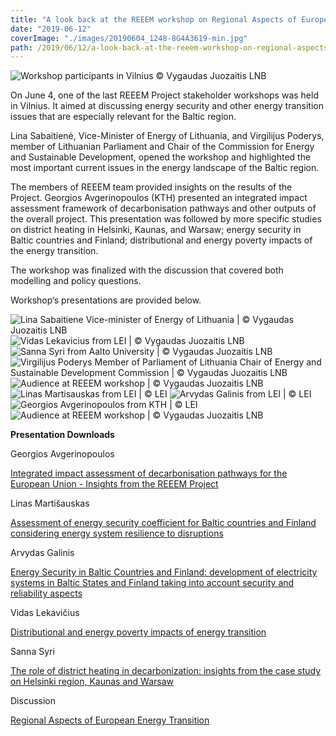 ```yaml
---
title: "A look back at the REEEM workshop on Regional Aspects of European Energy Transition"
date: "2019-06-12"
coverImage: "./images/20190604_1248-8G4A3619-min.jpg"
path: /2019/06/12/a-look-back-at-the-reeem-workshop-on-regional-aspects-of-european-energy-transition/
---
```


![Workshop participants in Vilnius](./images/20190604_1248-8G4A3619-min.jpg) © Vygaudas Juozaitis LNB

On June 4, one of the last REEEM Project stakeholder workshops was held in Vilnius. It aimed at discussing energy security and other energy transition issues that are especially relevant for the Baltic region.

Lina Sabaitienė, Vice-Minister of Energy of Lithuania, and Virgilijus Poderys, member of Lithuanian Parliament and Chair of the Commission for Energy and Sustainable Development, opened the workshop and highlighted the most important current issues in the energy landscape of the Baltic region.

The members of REEEM team provided insights on the results of the Project. Georgios Avgerinopoulos (KTH) presented an integrated impact assessment framework of decarbonisation pathways and other outputs of the overall project. This presentation was followed by more specific studies on district heating in Helsinki, Kaunas, and Warsaw; energy security in Baltic countries and Finland; distributional and energy poverty impacts of the energy transition.

The workshop was finalized with the discussion that covered both modelling and policy questions.

Workshop‘s presentations are provided below.

![Lina Sabaitiene Vice-minister of Energy of Lithuania | © Vygaudas Juozaitis LNB](./images/Lina-Sabaitiene-Vice-minister-of-Energy-of-Lithuania-min.jpg)
![Vidas Lekavicius from LEI | © Vygaudas Juozaitis LNB](./images/Vidas-Lekavicius-LEI-min.jpg)
![Sanna Syri from Aalto University | © Vygaudas Juozaitis LNB](./images/Sanna-Syri-Aalto-min.jpg)
![Virgilijus Poderys Member of Parliament of Lithuania Chair of Energy and Sustainable Development Commission | © Vygaudas Juozaitis LNB](./images/Virgilijus-Poderys-Member-of-Parliament-of-Lithuania-Chair-of-Energy-and-Sustainable-Development-Commission-min.jpg)
![Audience at REEEM workshop | © Vygaudas Juozaitis LNB](./images/20190604_1258-8G4A3684-min.jpg)
![Linas Martisauskas from LEI | © LEI](./images/Linas-Martisauskas-LEI-min.jpg)
![Arvydas Galinis from LEI | © LEI](./images/Arvydas-Galinis-LEI-min.jpg)
![Georgios Avgerinopoulos from KTH | © LEI](./images/Georgios-Avgerinopoulos-KTH-min-1.jpg)
![Audience at REEEM workshop | © Vygaudas Juozaitis LNB](./images/20190604_1258-8G4A3678-min.jpg)

**Presentation Downloads**

Georgios Avgerinopoulos

[Integrated impact assessment of decarbonisation pathways for the](../uploads/2019/06/Avgerinopoulos-min.pdf) [European Union - Insights from the REEEM Project](_wp_link_placeholder)

Linas Martišauskas

[Assessment of energy security coefficient for Baltic countries and Finland considering energy system resilience to disruptions](../uploads/2019/06/Martisauskas-min.pdf)

Arvydas Galinis

[Energy Security in Baltic Countries and Finland: development of electricity systems in Baltic States and Finland taking into account security and reliability aspects](../uploads/2019/06/Galinis-min.pdf)

Vidas Lekavičius

[Distributional and energy poverty impacts of energy transition](../uploads/2019/06/Lekavicius_REEEM-min.pdf)

Sanna Syri

[The role of district heating in decarbonization: insights from the case study on Helsinki region, Kaunas and Warsaw](../uploads/2019/06/Syri_DH_syri_Vilna_04062019-2-min.pdf)

Discussion

[Regional Aspects of European Energy Transition](../uploads/2019/06/Discussion_REEEM-min.pdf)
